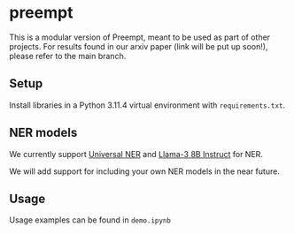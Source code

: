 # preempt
This is a modular version of Preempt, meant to be used as part of other projects. For results found in our arxiv paper (link will be put up soon!), please refer to the main branch.
## Setup
Install libraries in a Python 3.11.4 virtual environment with `requirements.txt`.

## NER models
We currently support [Universal NER](https://universal-ner.github.io/) and [Llama-3 8B Instruct](https://huggingface.co/meta-llama/Meta-Llama-3-8B-Instruct) for NER. 

We will add support for including your own NER models in the near future. 

## Usage
Usage examples can be found in `demo.ipynb`
